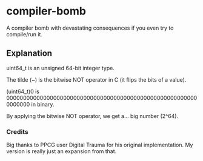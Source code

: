 # compiler-bomb
A compiler bomb with devastating consequences if you even try to compile/run it.

## Explanation ##
uint64_t is an unsigned 64-bit integer type.

The tilde (~) is the bitwise NOT operator in C (it flips the bits of a value).

(uint64_t)0 is 0000000000000000000000000000000000000000000000000000000000000000 in binary.

By applying the bitwise NOT operator, we get a... big number (2^64).

### Credits ###

Big thanks to PPCG user Digital Trauma for his original implementation. My version is really just an expansion from that.
